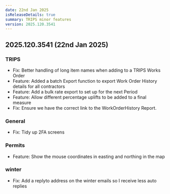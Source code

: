 ```yaml
---
date: 22nd Jan 2025
isReleaseDetails: true
summary: TRIPS minor features
version: 2025.120.3541
---
```

## 2025.120.3541 (22nd Jan 2025) 

### TRIPS
* Fix: Better handling of long item names when adding to a TRIPS Works Order 
* Feature: Added a batch Export function to export Work Order History details for all contractors 
* Feature:  Add a bulk rate export to set up for the next Period 
* Feature: Allow different percentage uplifts to be added to a final measure 
* Fix: Ensure we have the correct link to the WorkOrderHistory Report. 

### General
* Fix: Tidy up 2FA screens 

### Permits
* Feature: Show the mouse coordinates in easting and northing in the map 

### winter
* Fix: Add a replyto address on the winter emails so I receive less auto replies 
